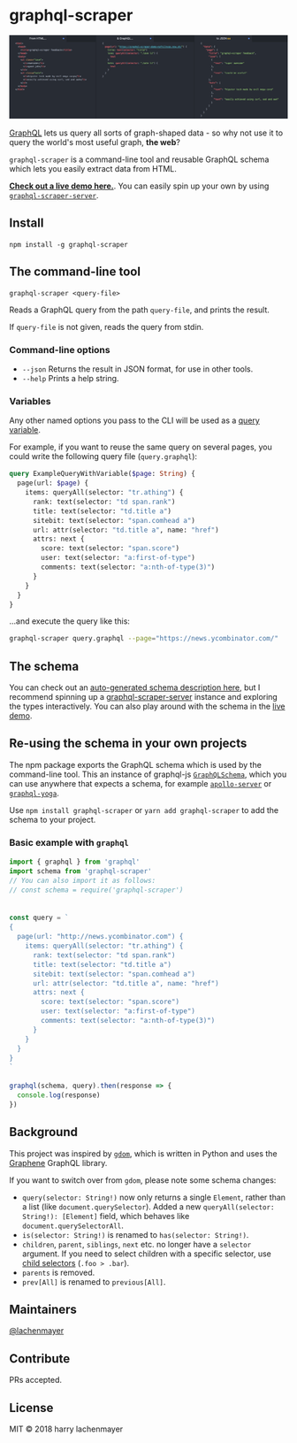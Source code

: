 # graphql-scraper

![](screenshot.png)

[GraphQL](http://graphql.org/) lets us query all sorts of graph-shaped data - so why not use it to query the world's most useful graph, **the web**?

`graphql-scraper` is a command-line tool and reusable GraphQL schema which lets you easily extract data from HTML.

[**Check out a live demo here.**](https://graphqlbin.com/W6nkfX). You can easily spin up your own by using [`graphql-scraper-server`](https://github.com/lachenmayer/graphql-scraper-server).

## Install

```
npm install -g graphql-scraper
```

## The command-line tool

```
graphql-scraper <query-file>
```

Reads a GraphQL query from the path `query-file`, and prints the result.

If `query-file` is not given, reads the query from stdin.

### Command-line options

- `--json` Returns the result in JSON format, for use in other tools.
- `--help` Prints a help string.


### Variables

Any other named options you pass to the CLI will be used as a [query variable](http://graphql.org/learn/queries/#variables).

For example, if you want to reuse the same query on several pages, you could write the following query file (`query.graphql`):

```graphql
query ExampleQueryWithVariable($page: String) {
  page(url: $page) {
    items: queryAll(selector: "tr.athing") {
      rank: text(selector: "td span.rank")
      title: text(selector: "td.title a")
      sitebit: text(selector: "span.comhead a")
      url: attr(selector: "td.title a", name: "href")
      attrs: next {
        score: text(selector: "span.score")
        user: text(selector: "a:first-of-type")
        comments: text(selector: "a:nth-of-type(3)")
      }
    }
  }
}
```

...and execute the query like this:

```bash
graphql-scraper query.graphql --page="https://news.ycombinator.com/"
```

## The schema

You can check out an [auto-generated schema description here](doc/schema.md), but I recommend spinning up a [graphql-scraper-server](https://github.com/lachenmayer/graphql-scraper-server) instance and exploring the types interactively. You can also play around with the schema in the [live demo](https://graphqlbin.com/W6nkfX).

## Re-using the schema in your own projects

The npm package exports the GraphQL schema which is used by the command-line tool. This an instance of graphql-js [`GraphQLSchema`](http://graphql.org/graphql-js/type/#graphqlschema), which you can use anywhere that expects a schema, for example [`apollo-server`](https://www.apollographql.com/docs/apollo-server/) or [`graphql-yoga`](https://github.com/graphcool/graphql-yoga).

Use `npm install graphql-scraper` or `yarn add graphql-scraper` to add the schema to your project.

### Basic example with `graphql`

```js
import { graphql } from 'graphql'
import schema from 'graphql-scraper'
// You can also import it as follows:
// const schema = require('graphql-scraper')


const query = `
{
  page(url: "http://news.ycombinator.com") {
    items: queryAll(selector: "tr.athing") {
      rank: text(selector: "td span.rank")
      title: text(selector: "td.title a")
      sitebit: text(selector: "span.comhead a")
      url: attr(selector: "td.title a", name: "href")
      attrs: next {
        score: text(selector: "span.score")
        user: text(selector: "a:first-of-type")
        comments: text(selector: "a:nth-of-type(3)")
      }
    }
  }
}
`

graphql(schema, query).then(response => {
  console.log(response)
})
```

## Background

This project was inspired by [`gdom`](https://github.com/syrusakbary/gdom), which is written in Python and uses the [Graphene](http://graphene-python.org/) GraphQL library.

If you want to switch over from `gdom`, please note some schema changes:

- `query(selector: String!)` now only returns a single `Element`, rather than a list (like `document.querySelector`). Added a new `queryAll(selector: String!): [Element]` field, which behaves like `document.querySelectorAll`.
- `is(selector: String!)` is renamed to `has(selector: String!)`.
- `children`, `parent`, `siblings`, `next` etc. no longer have a `selector` argument. If you need to select children with a specific selector, use [child selectors](https://developer.mozilla.org/en-US/docs/Web/CSS/Child_selectors) (`.foo > .bar`).
- `parents` is removed.
- `prev[All]` is renamed to `previous[All]`.

## Maintainers

[@lachenmayer](https://github.com/lachenmayer)

## Contribute

PRs accepted.

## License

MIT © 2018 harry lachenmayer
